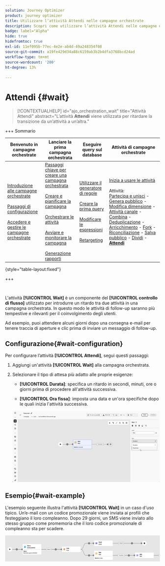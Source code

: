 ```yaml
---
solution: Journey Optimizer
product: journey optimizer
title: Utilizzare l’attività Attendi nelle campagne orchestrate
description: Scopri come utilizzare l’attività Attendi nelle campagne orchestrate
badge: label="Alpha"
hide: true
hidefromtoc: true
exl-id: 11ef095b-77ec-4e2e-ab4d-49a248354f08
source-git-commit: a19fe429d34a88c6159ab3b2b4dfa3768bcd24ad
workflow-type: tm+mt
source-wordcount: '280'
ht-degree: 13%

---
```


# Attendi {#wait}

>[!CONTEXTUALHELP]
>id="ajo_orchestration_wait"
>title="Attività Attendi"
>abstract="L’attività **Attendi** viene utilizzata per ritardare la transizione da un’attività a un’altra."


+++ Sommario

| Benvenuto in campagne orchestrate | Lanciare la prima campagna orchestrata | Eseguire query sul database | Attività di campagne orchestrate |
|---|---|---|---|
| [Introduzione alle campagne orchestrate](../gs-orchestrated-campaigns.md)<br/><br/>[Passaggi di configurazione](../configuration-steps.md)<br/><br/>[Accedere e gestire le campagne orchestrate](../access-manage-orchestrated-campaigns.md) | [Passaggi chiave per creare una campagna orchestrata](../gs-campaign-creation.md)<br/><br/>[Creare e pianificare la campagna](../create-orchestrated-campaign.md)<br/><br/>[Orchestrare le attività](../orchestrate-activities.md)<br/><br/>[Avviare e monitorare la campagna](../start-monitor-campaigns.md)<br/><br/>[Generazione rapporti](../reporting-campaigns.md) | [Utilizzare il generatore di regole](../orchestrated-rule-builder.md)<br/><br/>[Creare la prima query](../build-query.md)<br/><br/>[Modificare le espressioni](../edit-expressions.md)<br/><br/>[Retargeting](../retarget.md) | [Inizia a usare le attività](about-activities.md)<br/><br/>Attività:<br/>[Partecipa e unisci](and-join.md) - [Genera pubblico](build-audience.md) - [Modifica dimensione](change-dimension.md) - [Attività canale](channels.md) - [Combina](combine.md) - [Deduplicazione](deduplication.md) - [Arricchimento](enrichment.md) - [Fork](fork.md) - [Riconciliazione](reconciliation.md) - [Salva pubblico](save-audience.md) - [Dividi](split.md) - <b>[Attendi](wait.md)</b> |

{style="table-layout:fixed"}

+++


<br/>

L&#39;attività **[!UICONTROL Wait]** è un componente del **[!UICONTROL controllo di flusso]** utilizzato per introdurre un ritardo tra due attività in una campagna orchestrata. In questo modo le attività di follow-up saranno più tempestive e rilevanti per il coinvolgimento degli utenti.

Ad esempio, puoi attendere alcuni giorni dopo una consegna e-mail per tenere traccia di aperture e clic prima di inviare un messaggio di follow-up.

## Configurazione{#wait-configuration}

Per configurare l’attività **[!UICONTROL Attendi]**, segui questi passaggi:

1. Aggiungi un&#39;attività **[!UICONTROL Wait]** alla campagna orchestrata.

1. Selezionare il tipo di attesa più adatto alle proprie esigenze:

   * **[!UICONTROL Durata]**: specifica un ritardo in secondi, minuti, ore o giorni prima di procedere all&#39;attività successiva.

   * **[!UICONTROL Ora fissa]**: imposta una data e un&#39;ora specifiche dopo le quali inizia l&#39;attività successiva.

   ![](../assets/wait_activity.png)

## Esempio{#wait-example}

L&#39;esempio seguente illustra l&#39;attività **[!UICONTROL Wait]** in un caso d&#39;uso tipico.  Un’e-mail con un codice promozionale viene inviata ai profili che festeggiano il loro compleanno. Dopo 29 giorni, un SMS viene inviato allo stesso gruppo come promemoria che il loro codice promozionale di compleanno sta per scadere.

![](../assets/wait-example.png)
